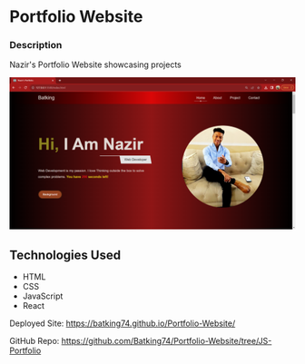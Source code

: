 # Portfolio Website

### Description
Nazir's Portfolio Website showcasing projects

![Image of Nazir's Portfolio Website](IMG/Portfolio_Website.png)


## Technologies Used
- HTML
- CSS
- JavaScript
- React

Deployed Site: https://batking74.github.io/Portfolio-Website/

GitHub Repo: https://github.com/Batking74/Portfolio-Website/tree/JS-Portfolio